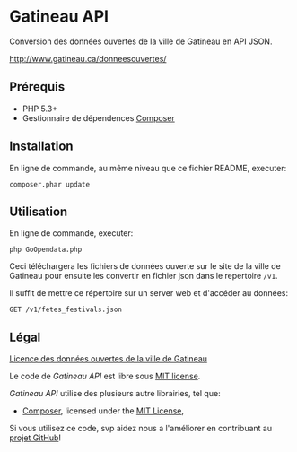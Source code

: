 Gatineau API
============

Conversion des données ouvertes de la ville de Gatineau en API JSON.

http://www.gatineau.ca/donneesouvertes/


Prérequis
---------

- PHP 5.3+
- Gestionnaire de dépendences [Composer](http://getcomposer.org)


Installation
------------

En ligne de commande, au même niveau que ce fichier README, executer:

    composer.phar update


Utilisation
-----------

En ligne de commande, executer:

    php GoOpendata.php

Ceci téléchargera les fichiers de données ouverte sur le site de la ville de Gatineau
pour ensuite les convertir en fichier json dans le repertoire `/v1`.

Il suffit de mettre ce répertoire sur un server web et d'accéder au données:

    GET /v1/fetes_festivals.json


Légal
-----

[Licence des données ouvertes de la ville de Gatineau](http://www.gatineau.ca/donneesouvertes/licence_fr.aspx)

Le code de *Gatineau API* est libre sous
[MIT license](https://raw.github.com/eleclerc/gatineauapi/master/LICENSE).

*Gatineau API* utilise des plusieurs autre librairies, tel que:

* [Composer](http://getcomposer.org), licensed under the [MIT License](https://github.com/composer/composer/blob/master/LICENSE),



Si vous utilisez ce code, svp aidez nous a l'améliorer en contribuant au
[projet GitHub](https://github.com/eleclerc/gatineauapi)!
